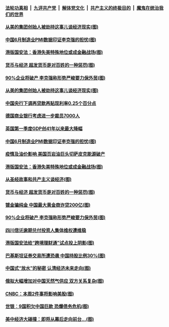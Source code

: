 ####  [法轮功真相](../../../../basic/blob/master/README.md?t=07012231) &nbsp;|&nbsp; [九评共产党](../../../../9ping.md/blob/master/README.md?t=07012231) &nbsp;|&nbsp; [解体党文化](../../../../jtdwh.md/blob/master/README.md?t=07012231)  &nbsp;|&nbsp; [共产主义的终极目的](../../../../gczydzjmd.md/blob/master/README.md?t=07012231) &nbsp;|&nbsp; [魔鬼在统治我们的世界](../../../../mgztzwmdsj.md/blob/master/README.md?t=07012231) 

#### [从美的集团创始人被劫持这事儿谈经济现实(图)](../pages/p5/938344.md?t=07012231) 


#### [中国6月制造业PMI数据印证李克强的担忧(图)](../pages/p5/938245.md?t=07012231) 

#### [港版国安法：香港失美特殊地位或成金融战场(图)](../pages/p5/938230.md?t=07012231) 

#### [货币与经济 超发货币是对百姓的一种惩罚(图)](../pages/p5/938130.md?t=07012231) 

#### [90%企业将破产 李克强称形势严峻要力保外贸(图)](../pages/p5/938142.md?t=07012231) 

#### [从美的集团创始人被劫持这事儿谈经济现实(图)](../pages/p5/938344.md?t=07012231) 


#### [中国央行下调再贷款再贴现利率0.25个百分点](../pages/p5/938264.md?t=07012231) 

#### [德国商业银行考虑进一步裁员7000人](../pages/p5/938262.md?t=07012231) 

#### [英国第一季度GDP创41年以来最大降幅](../pages/p5/938261.md?t=07012231) 

#### [中国6月制造业PMI数据印证李克强的担忧(图)](../pages/p5/938245.md?t=07012231) 

#### [疫情及油价影响 美国页岩油巨头切萨皮克能源破产](../pages/p5/938232.md?t=07012231) 

#### [港版国安法：香港失美特殊地位或成金融战场(图)](../pages/p5/938230.md?t=07012231) 

#### [从圣经故事和共产主义谈经济(图)](../pages/p5/938133.md?t=07012231) 

#### [货币与经济 超发货币是对百姓的一种惩罚(图)](../pages/p5/938130.md?t=07012231) 

#### [镀金骗纯金 中国最大黄金商诈贷200亿(图)](../pages/p5/938160.md?t=07012231) 

#### [90%企业将破产 李克强称形势严峻要力保外贸(图)](../pages/p5/938142.md?t=07012231) 

#### [四川信讬逾期兑付投资人集体维权遭维稳](../pages/p5/938159.md?t=07012231) 

#### [港版国安法给“跨境理财通”试点投上阴影(图)](../pages/p5/938156.md?t=07012231) 

#### [巴基斯坦证券交易所遭恐袭 中国持股比例30%(图)](../pages/p5/938118.md?t=07012231) 

#### [中国式“放水”的秘密 认清经济未来走向(图)](../pages/p5/938113.md?t=07012231) 

#### [俄拟大幅增加对中国天然气供应 双方关系复杂(图)](../pages/p5/938110.md?t=07012231) 

#### [CNBC：本周2件事将影响美股(图)](../pages/p5/938078.md?t=07012231) 

#### [世银︰9国积欠中国巨款 恐爆债务危机(图)](../pages/p5/938074.md?t=07012231) 

#### [美中经济大碰撞：即将从幕后走向前台…(图)](../pages/p5/938024.md?t=07012231) 

